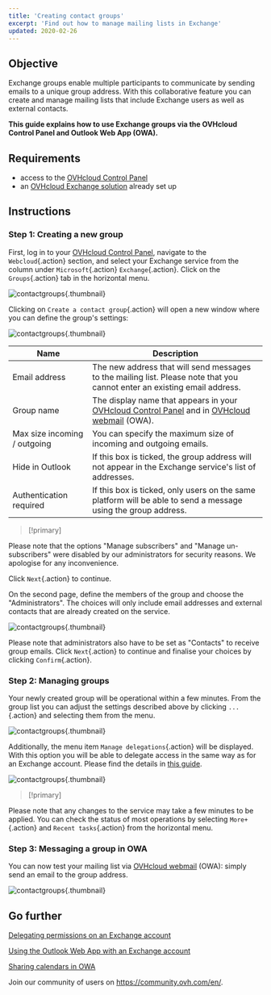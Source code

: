 ```yaml
---
title: 'Creating contact groups'
excerpt: 'Find out how to manage mailing lists in Exchange'
updated: 2020-02-26
---
```


## Objective

Exchange groups enable multiple participants to communicate by sending emails to a unique group address. With this collaborative feature you can create and manage mailing lists that include Exchange users as well as external contacts.

**This guide explains how to use Exchange groups via the OVHcloud Control Panel and Outlook Web App (OWA).**

## Requirements

- access to the [OVHcloud Control Panel](https://www.ovh.com/auth/?action=gotomanager&from=https://www.ovh.co.uk/&ovhSubsidiary=GB)
- an [OVHcloud Exchange solution](https://www.ovhcloud.com/en-gb/emails/hosted-exchange/) already set up

## Instructions

### Step 1: Creating a new group

First, log in to your [OVHcloud Control Panel](https://www.ovh.com/auth/?action=gotomanager&from=https://www.ovh.co.uk/&ovhSubsidiary=GB), navigate to the `Webcloud`{.action} section, and select your Exchange service from the column under `Microsoft`{.action} `Exchange`{.action}. Click on the `Groups`{.action} tab in the horizontal menu.

![contactgroups](images/exchange-groups-step1.png){.thumbnail}

Clicking on `Create a contact group`{.action} will open a new window where you can define the group's settings:

![contactgroups](images/exchange-groups-step2.png){.thumbnail}

|Name|Description|
|---|---|
|Email address|The new address that will send messages to the mailing list. Please note that you cannot enter an existing email address.|
|Group name|The display name that appears in your [OVHcloud Control Panel](https://www.ovh.com/auth/?action=gotomanager&from=https://www.ovh.co.uk/&ovhSubsidiary=GB) and in [OVHcloud webmail](https://www.ovh.co.uk/mail) (OWA).|
|Max size incoming / outgoing|You can specify the maximum size of incoming and outgoing emails.|
|Hide in Outlook|If this box is ticked, the group address will not appear in the Exchange service's list of addresses.|
|Authentication required|If this box is ticked, only users on the same platform will be able to send a message using the group address.|

> [!primary]
>
Please note that the options "Manage subscribers" and "Manage un-subscribers" were disabled by our administrators for security reasons. We apologise for any inconvenience.
>

Click `Next`{.action} to continue.

On the second page, define the members of the group and choose the "Administrators". The choices will only include email addresses and external contacts that are already created on the service.

![contactgroups](images/exchange-groups-step3.png){.thumbnail}

Please note that administrators also have to be set as "Contacts" to receive group emails.
Click `Next`{.action} to continue and finalise your choices by clicking `Confirm`{.action}.

### Step 2: Managing groups

Your newly created group will be operational within a few minutes. From the group list you can adjust the settings described above by clicking `...`{.action} and selecting them from the menu.

![contactgroups](images/exchange-groups-step4.png){.thumbnail}

Additionally, the menu item `Manage delegations`{.action} will be displayed. With this option you will be able to delegate access in the same way as for an Exchange account. Please find the details in [this guide](/pages/web_cloud/email_and_collaborative_solutions/microsoft_exchange/feature_delegation).

![contactgroups](images/exchange-groups-step5.png){.thumbnail}

> [!primary]
>
Please note that any changes to the service may take a few minutes to be applied. You can check the status of most operations by selecting `More+`{.action} and `Recent tasks`{.action} from the horizontal menu.
>

### Step 3: Messaging a group in OWA

You can now test your mailing list via [OVHcloud webmail](https://www.ovh.co.uk/mail) (OWA): simply send an email to the group address.

![contactgroups](images/exchange-groups-step6.png){.thumbnail}

## Go further

[Delegating permissions on an Exchange account](/pages/web_cloud/email_and_collaborative_solutions/microsoft_exchange/feature_delegation)

[Using the Outlook Web App with an Exchange account](/pages/web_cloud/email_and_collaborative_solutions/using_the_outlook_web_app_webmail/email_owa)

[Sharing calendars in OWA](/pages/web_cloud/email_and_collaborative_solutions/using_the_outlook_web_app_webmail/owa_calendar_sharing)

Join our community of users on <https://community.ovh.com/en/>.